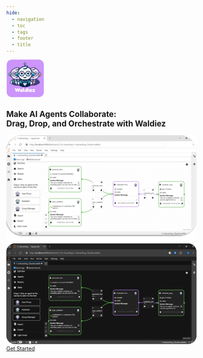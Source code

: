 ```yaml
---
hide:
  - navigation
  - toc
  - tags
  - footer
  - title
---
```

<style>
  .md-typeset h1,
  .md-content__button {
    display: none;
  }
</style>
<section id="top">
    <div class="page-header-left">
        <img alt="Waldiez Logo" style="width: 100px; height: auto;" loading="lazy" src="static/images/logo.svg">
        <h2>Make AI Agents Collaborate: <br> Drag, Drop, and Orchestrate with <span class="fredoka-500">Waldiez</span></h2>
    </div>
    <div class="page-header-right">
        <img fetchpriority="high" alt="Waldiez flow" src="static/images/light/front.webp#only-light">
        <img fetchpriority="high" alt="Waldiez flow" src="static/images/dark/front.webp#only-dark">
    </div>
    <a class="primary getting-started-btn" href="usage/" >Get Started</a>
</section>
